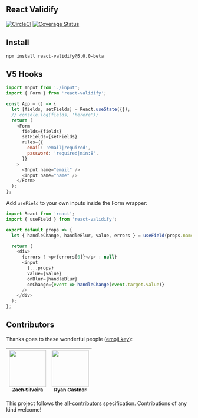 ## React Validify

[![CircleCI](https://circleci.com/gh/navjobs/validify.svg?style=svg)](https://circleci.com/gh/navjobs/validify)
[![Coverage Status](https://coveralls.io/repos/github/navjobs/validify/badge.svg?branch=master)](https://coveralls.io/github/navjobs/validify?branch=master)

## Install

```
npm install react-validify@5.0.0-beta
```

## V5 Hooks

```js
import Input from './input';
import { Form } from 'react-validify';

const App = () => {
  let [fields, setFields] = React.useState({});
  // console.log(fields, 'herere');
  return (
    <Form
      fields={fields}
      setFields={setFields}
      rules={{
        email: 'email|required',
        password: 'required|min:8',
      }}
    >
      <Input name="email" />
      <Input name="name" />
    </Form>
  );
};
```

Add `useField` to your own inputs inside the Form wrapper:

```js
import React from 'react';
import { useField } from 'react-validify';

export default props => {
  let { handleChange, handleBlur, value, errors } = useField(props.name);

  return (
    <div>
      {errors ? <p>{errors[0]}</p> : null}
      <input
        {...props}
        value={value}
        onBlur={handleBlur}
        onChange={event => handleChange(event.target.value)}
      />
    </div>
  );
};

```

## Contributors

Thanks goes to these wonderful people ([emoji key](https://github.com/kentcdodds/all-contributors#emoji-key)):

<!-- ALL-CONTRIBUTORS-LIST:START - Do not remove or modify this section -->

| [<img src="https://avatars0.githubusercontent.com/u/449136?v=4" width="100px;"/><br /><sub>Zach Silveira</sub>](https://zach.codes)<br /> | [<img src="https://avatars1.githubusercontent.com/u/2430381?v=4" width="100px;"/><br /><sub>Ryan Castner</sub>](http://audiolion.github.io)<br /> |
| :---------------------------------------------------------------------------------------------------------------------------------------: | :-----------------------------------------------------------------------------------------------------------------------------------------------: |


<!-- ALL-CONTRIBUTORS-LIST:END -->

This project follows the [all-contributors](https://github.com/kentcdodds/all-contributors) specification. Contributions of any kind welcome!
